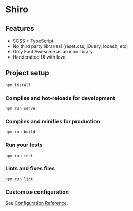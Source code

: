 # Shiro

## Features

- SCSS + TypeScript
- No third party libraries! (reset.css, jQuery, lodash, etc)
- Only Font Awesome as an icon library
- Handcrafted UI with love

## Project setup

```
npm install
```

### Compiles and hot-reloads for development

```
npm run serve
```

### Compiles and minifies for production

```
npm run build
```

### Run your tests

```
npm run test
```

### Lints and fixes files

```
npm run lint
```

### Customize configuration

See [Configuration Reference](https://cli.vuejs.org/config/).
